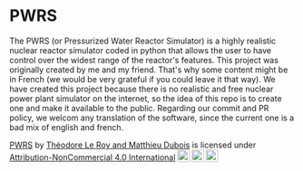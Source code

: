 # PWRS
The PWRS (or Pressurized Water Reactor Simulator) is a highly realistic nuclear reactor simulator coded in python that allows the user to have control over the widest range of the reactor's features.
This project was originally created by me and my friend. That's why some content might be in French (we would be very grateful if you could leave it that way).
We have created this project because there is no realistic and free nuclear power plant simulator on the internet, 
so the idea of this repo is to create one and make it available to the public.
Regarding our commit and PR policy, we welcom any translation of the software, since the current one is a bad mix of english and french.
 <p xmlns:cc="http://creativecommons.org/ns#" xmlns:dct="http://purl.org/dc/terms/"><a property="dct:title" rel="cc:attributionURL" href="https://github.com/Hyperengined/PWRS">PWRS</a> by <a rel="cc:attributionURL dct:creator" property="cc:attributionName" href="https://github.com/Hyperengined">Théodore Le Roy and Matthieu Dubois</a> is licensed under <a href="http://creativecommons.org/licenses/by-nc/4.0/?ref=chooser-v1" target="_blank" rel="license noopener noreferrer" style="display:inline-block;">Attribution-NonCommercial 4.0 International<img style="height:22px!important;margin-left:3px;vertical-align:text-bottom;" src="https://mirrors.creativecommons.org/presskit/icons/cc.svg?ref=chooser-v1"><img style="height:22px!important;margin-left:3px;vertical-align:text-bottom;" src="https://mirrors.creativecommons.org/presskit/icons/by.svg?ref=chooser-v1"><img style="height:22px!important;margin-left:3px;vertical-align:text-bottom;" src="https://mirrors.creativecommons.org/presskit/icons/nc.svg?ref=chooser-v1"></a></p> 
